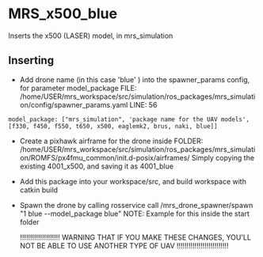 # MRS_x500_blue
Inserts the x500 (LASER) model, in mrs_simulation

## Inserting
* Add drone name (in this case 'blue' ) into the spawner_params config, for parameter model_package 
FILE: /home/USER/mrs_workspace/src/simulation/ros_packages/mrs_simulation/config/spawner_params.yaml
LINE: 56
```
model_package: ["mrs_simulation", 'package name for the UAV models', [f330, f450, f550, t650, x500, eaglemk2, brus, naki, blue]]
```
* Create a pixhawk airframe for the drone inside 
FOLDER: /home/USER/mrs_workspace/src/simulation/ros_packages/mrs_simulation/ROMFS/px4fmu_common/init.d-posix/airframes/ 
Simply copying the existing 4001_x500, and saving it as 4001_blue
* Add this package into your workspace/src, and build workspace with catkin build
* Spawn the drone by calling rosservice call /mrs_drone_spawner/spawn "1 blue --model_package blue" 
  NOTE: Example for this inside the start folder 
  
  !!!!!!!!!!!!!!!!!!!! WARNING THAT IF YOU MAKE THESE CHANGES, YOU'LL NOT BE ABLE TO USE ANOTHER TYPE OF UAV !!!!!!!!!!!!!!!!!!!!!!!!!!
